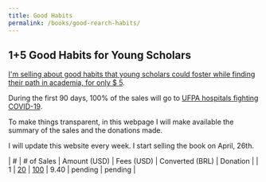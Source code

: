 ```yaml
---
title: Good Habits
permalink: /books/good-rearch-habits/
---
```


## 1+5 Good Habits for Young Scholars

[I'm selling about good habits that young scholars could foster while finding their path in academia, for only $ 5](http://gum.co/good-research-habits).

During the first 90 days, 100% of the sales will go to [UFPA hospitals fighting COVID-19](https://coronavirus.ufpa.br/doacoes).

To make things transparent, in this webpage I will make available the summary of the sales and the donations made.

I will update this website every week. I start selling the book on April, 26th.


| # | # of Sales  | Amount (USD) | Fees (USD) | Converted (BRL) | Donation |
| 1 |         [20](gustavopinto.org/lost+found/book-sales/book-sales-w1.png)  |         [100](gustavopinto.org/lost+found/book-sales/book-sales-w1.png)  |      9.40  |         pending | pending  |
